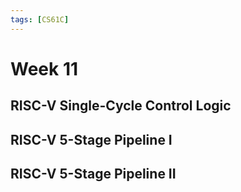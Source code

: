 ```yaml
---
tags: [CS61C]
---
```

# Week 11

## RISC-V Single-Cycle Control Logic

## RISC-V 5-Stage Pipeline I

## RISC-V 5-Stage Pipeline II